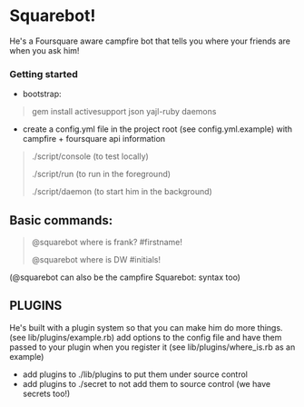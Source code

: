 Squarebot!
=====

He's a Foursquare aware campfire bot that tells you where your friends are when you ask him!

### Getting started

* bootstrap:

> gem install activesupport json yajl-ruby daemons

* create a config.yml file in the project root (see config.yml.example) with campfire + foursquare api information
> ./script/console (to test locally)
>
> ./script/run (to run in the foreground)
>
> ./script/daemon (to start him in the background)

Basic commands:
----

> @squarebot where is frank? #firstname!
>
> @squarebot where is DW #initials!


(@squarebot can also be the campfire Squarebot: syntax too)



PLUGINS
----
He's built with a plugin system so that you can make him do more things. (see lib/plugins/example.rb)
add options to the config file and have them passed to your plugin when you register it (see lib/plugins/where_is.rb as an example)
* add plugins to ./lib/plugins to put them under source control
* add plugins to ./secret to not add them to source control (we have secrets too!)